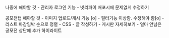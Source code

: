 나중에 해야할 것
	- 관리자 로그인 기능
	- 넷리파이 배포시에 문제없게 수정하기

공모전탭 해야할 것
	- 이미지 업로드/게시 기능 [o]
	- 필터기능 이상함. 수정해야 함[o]
	- 리스트 마감임박 순으로 정렬
	- CSS
		- 글 작성하기
		- 게시판 자세히보기
	- 얼마 안남은 공모전 상단에 추가 하이라이트
